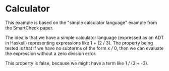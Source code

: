 # Calculator

This example is based on the "simple calculator language" example from the
SmartCheck paper.

The idea is that we have a simple calculator language (expressed as an ADT in
Haskell) representing expressions like 1 + (2 / 3). The property being tested
is that if we have no subterms of the form x / 0, then we can evaluate the
expression without a zero division error.

This property is false, because we might have a term like 1 / (3 + -3).
